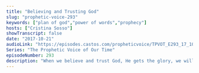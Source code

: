 ```yaml
---
title: "Believing and Trusting God"
slug: "prophetic-voice-293"
keywords: ["plan of god","power of words","prophecy"]
hosts: ["Cristina Sosso"]
showTranscript: false
date: "2017-10-21"
audioLink: "https://episodes.castos.com/propheticvoice/TPVOT_E293_17_10_21-22_Believing_and_Trusting_God.mp3"
Series: "The Prophetic Voice of Our Time"
episodeNumber: 293
description: "When we believe and trust God, He gets the glory, we will benefit, and it benefits His people."
---
```

